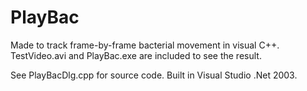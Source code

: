 # PlayBac
Made to track frame-by-frame bacterial movement in visual C++.
TestVideo.avi and PlayBac.exe are included to see the result.

See PlayBacDlg.cpp for source code. Built in Visual Studio .Net 2003.
